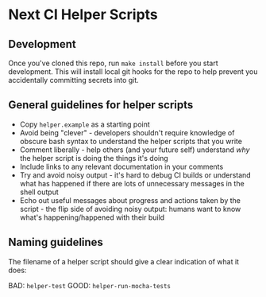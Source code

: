 # Next CI Helper Scripts

## Development

Once you've cloned this repo, run `make install` before you start development.
This will install local git hooks for the repo to help prevent you accidentally
committing secrets into git.

## General guidelines for helper scripts

- Copy `helper.example` as a starting point
- Avoid being "clever" - developers shouldn't require knowledge of obscure bash syntax to understand the helper scripts that you write
- Comment liberally - help others (and your future self) understand *why* the helper script is doing the things it's doing
- Include links to any relevant documentation in your comments
- Try and avoid noisy output - it's hard to debug CI builds or understand what has happened if there are lots of unnecessary messages in the shell output
- Echo out useful messages about progress and actions taken by the script - the flip side of avoiding noisy output: humans want to know what's happening/happened with their build

## Naming guidelines

The filename of a helper script should give a clear indication of
what it does:

BAD: `helper-test`
GOOD: `helper-run-mocha-tests`
